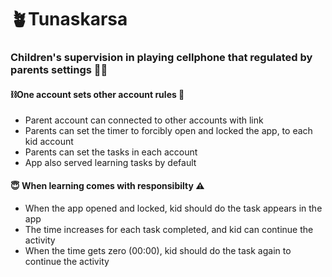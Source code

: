 # 🪴Tunaskarsa
### Children's supervision in playing cellphone that regulated by parents settings 👶🤶

#### ⛓️One account sets other account rules 🔗
- Parent account can connected to other accounts with link
- Parents can set the timer to forcibly open and locked the app, to each kid account
- Parents can set the tasks in each account
- App also served learning tasks by default
  
#### 😇 When learning comes with responsibilty ⚠️
- When the app opened and locked, kid should do the task appears in the app
- The time increases for each task completed, and kid can continue the activity
- When the time gets zero (00:00), kid should do the task again to continue the activity
